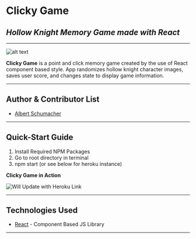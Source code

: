 # **Clicky Game**

## *Hollow Knight Memory Game made with React*
---
![alt text](https://ksr-ugc.imgix.net/assets/003/016/844/be4f30ae3ea4406cbf76dc9af987e8ab_original.png?ixlib=rb-1.1.0&w=639&fit=max&v=1417886853&auto=format&gif-q=50&lossless=true&s=32b8c76be679f2d80c3b5bb78ace11ac)

**Clicky Game** is a point and click memory game created by the use of React component based style. App randomizes hollow knight character images, saves user score, and changes state to display game information.

---

## Author & Contributor List


* [Albert Schumacher](github.com/ahs012) 

---

## Quick-Start Guide

1. Install Required NPM Packages
2. Go to root directory in terminal
3. npm start (or see below for heroku instance)

**Clicky Game in Action**

![Will Update with Heroku Link](www.heorkuappupdate)

---

## Technologies Used

* [React](https://www.reactjs.org/) - Component Based JS Library

---
